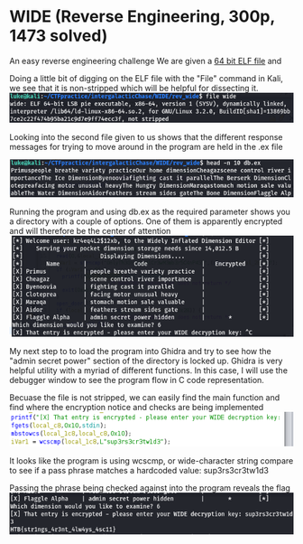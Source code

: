 # WIDE (Reverse Engineering, 300p, 1473 solved)

An easy reverse engineering challenge 
We are given a [64 bit ELF file](wide) and 

Doing a little bit of digging on the ELF file with the "File" command in Kali, we see that it is non-stripped which will be helpful for dissecting it.
![Figure 1](FileRecon.png)

Looking into the second file given to us shows that the different response messages for trying to move around in the program are held in the .ex file

![Figrue 2](DBlook.png)

Running the program and using db.ex as the required parameter shows you a directory with a couple of options. One of them is apparently encrypted and will therefore be the center of attention
![Figure3](RunningProgram.png)

My next step to to load the program into Ghidra and try to see how the "admin secret power" section of the directory is locked up.
Ghidra is very helpful utility with a myriad of different functions. In this case, I will use the debugger window to see the program flow in C code representation.

Becuase the file is not stripped, we can easily find the main function and find where the encryption notice and checks are being implemented
![Figure 4](InGhidra.png)

It looks like the program is using wcscmp, or wide-character string compare to see if a pass phrase matches a hardcoded value: sup3rs3cr3tw1d3

Passing the phrase being checked against into the program reveals the flag
![Figure 5](Flag.png)
